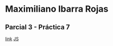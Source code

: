 # Maximiliano Ibarra Rojas
## Parcial 3 - Práctica 7

[link](https://maxib62.github.io/api/)
[JS](script.js)
